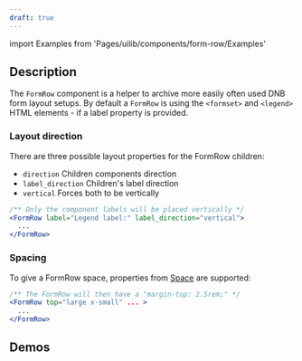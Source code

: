 ```yaml
---
draft: true
---
```


import Examples from 'Pages/uilib/components/form-row/Examples'

## Description

The `FormRow` component is a helper to archive more easily often used DNB form layout setups. By default a `FormRow` is using the `<formset>` and `<legend>` HTML elements - if a label property is provided.

### Layout direction

There are three possible layout properties for the FormRow children:

- `direction` Children components direction
- `label_direction` Children's label direction
- `vertical` Forces both to be vertically

```jsx
/** Only the component labels will be placed vertically */
<FormRow label="Legend label:" label_direction="vertical">
  ...
</FormRow>
```

### Spacing

To give a FormRow space, properties from [Space](/uilib/components/space#tab-properties) are supported:

```jsx
/** The FormRow will then have a "margin-top: 2.5rem;" */
<FormRow top="large x-small" ... >
  ...
</FormRow>
```

## Demos

<Examples />
